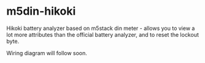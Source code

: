 # m5din-hikoki
Hikoki battery analyzer based on m5stack din meter - allows you to view a lot more attributes than the official battery analyzer, and to reset the lockout byte. 

Wiring diagram will follow soon.
